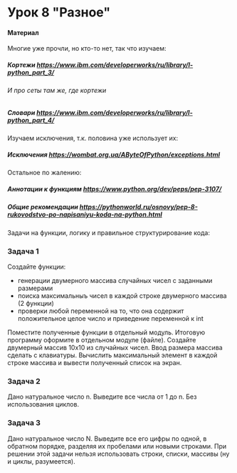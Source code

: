 # Урок 8 "Разное"

#### Материал
Многие уже прочли, но кто-то нет, так что изучаем:
##### Кортежи https://www.ibm.com/developerworks/ru/library/l-python_part_3/
###### И про сеты там же, где кортежи
##### Словари https://www.ibm.com/developerworks/ru/library/l-python_part_4/

Изучаем исключения, т.к. половина уже использует их:
##### Исключения https://wombat.org.ua/AByteOfPython/exceptions.html

Остальное по жалению:
##### Аннотации к функциям https://www.python.org/dev/peps/pep-3107/
##### Общие рекомендации https://pythonworld.ru/osnovy/pep-8-rukovodstvo-po-napisaniyu-koda-na-python.html

Задачи на функции, логику и правильное структурирование кода:

### Задача 1
Создайте функции:
* генерации двумерного массива случайных чисел с заданными размерами
* поиска максимальныъ чисел в каждой строке двумерного массива (2 функции)
* проверки любой переменной на то, что она содержит положительное целое число и приведение переменной к int

Поместите полученные функции в отдельный модуль.
Итоговую программу оформите в отдельном модуле (файле).
Создайте двумерный массив 10х10 из случайных чисел. Ввод размера массива сделать с клавиатуры.
Вычислить максимальный элемент в каждой строке массива и вывести полученный список на экран.
    
### Задача 2
Дано натуральное число n. Выведите все числа от 1 до n. Без использования циклов.

### Задача 3
Дано натуральное число N. Выведите все его цифры по одной, в обратном порядке, разделяя их пробелами или новыми строками.
При решении этой задачи нельзя использовать строки, списки, массивы (ну и циклы, разумеется). 